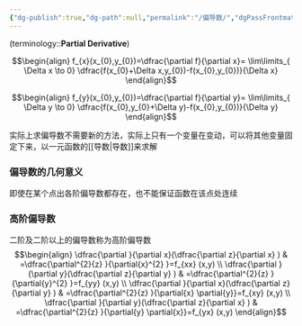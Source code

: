 ```yaml
---
{"dg-publish":true,"dg-path":null,"permalink":"/偏导数/","dgPassFrontmatter":true,"noteIcon":"","created":"2024-07-23T17:55:10.339+08:00","updated":"2024-10-28T12:51:09.869+08:00"}
---
```



(terminology::**Partial Derivative**)

$$\begin{align}
f_{x}(x_{0},y_{0})=\dfrac{\partial f}{\partial x}= \lim\limits_{ \Delta x \to 0}  \dfrac{f(x_{0}+\Delta x,y_{0})-f(x_{0},y_{0})}{\Delta x}
\end{align}$$

$$\begin{align}
f_{y}(x_{0},y_{0})=\dfrac{\partial f}{\partial y}= \lim\limits_{ \Delta y \to 0}  \dfrac{f(x_{0},y_{0}+\Delta y)-f(x_{0},y_{0})}{\Delta y}
\end{align}$$

实际上求偏导数不需要新的方法，实际上只有一个变量在变动，可以将其他变量固定下来，以一元函数的[[导数\|导数]]来求解

### 偏导数的几何意义
即使在某个点出各阶偏导数都存在，也不能保证函数在该点处连续

### 高阶偏导数
二阶及二阶以上的偏导数称为高阶偏导数
$$\begin{align}
\dfrac{\partial }{\partial x}(\dfrac{\partial z}{\partial x} ) & =\dfrac{\partial^{2}{z} }{\partial{x}^{2} }=f_{xx} (x,y)   \\
\dfrac{\partial }{\partial y}(\dfrac{\partial z}{\partial y} ) & =\dfrac{\partial^{2}{z} }{\partial{y}^{2} }=f_{yy} (x,y)  \\
\dfrac{\partial }{\partial x}(\dfrac{\partial z}{\partial y} ) & =\dfrac{\partial^{2}{z} }{\partial{x} \partial{y}}=f_{xy} (x,y)  \\
\dfrac{\partial }{\partial y}(\dfrac{\partial z}{\partial x} ) & =\dfrac{\partial^{2}{z} }{\partial{y} \partial{x}}=f_{yx} (x,y)  
\end{align}$$







